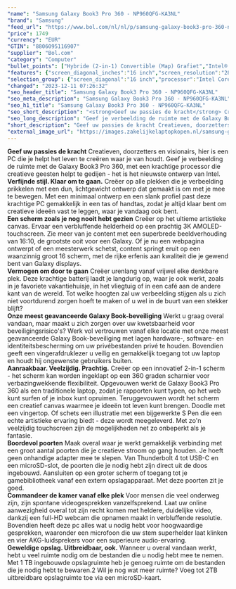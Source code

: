 ```yaml
---
"name": "Samsung Galaxy Book3 Pro 360 - NP960QFG-KA3NL"
"brand": "Samsung"
"feed_url": "https://www.bol.com/nl/nl/p/samsung-galaxy-book3-pro-360-np960qfg-ka3nl/9300000153303470"
"price": 1749
"currency": "EUR"
"GTIN": "8806095116907"
"supplier": "Bol.com"
"category": "Computer"
"bullet_points": ["Hybride (2-in-1) Convertible (Map) Grafiet","Intel® Core™ i5 i5-1340P","Touchscreen 40,6 cm (16\") WQXGA+ 2880 x 1800 Pixels AMOLED","16 GB LPDDR5-SDRAM","512 GB SSD","Intel Iris Xe Graphics","Wi-Fi 6E (802.11ax) Bluetooth 5.1","76 Wh 65 W","Windows 11 Home"]
"features": {"screen_diagonal_inches":"16 inch","screen_resolution":"2880 x 1800 Pixels","processor_family":"Intel® Core™ i5","memory_size":"16 GB","memory_type":"LPDDR5-SDRAM","total_storage_space":"512 GB","operating_system":"Windows 11 Home","battery_capacity":"76 Wh","width":"355,4 mm","depth":"252,2 mm","height":"12,8 mm","weight":"1,66 kg","graphics_card":"Intel Iris Xe Graphics"}
"selection_group": {"screen_diagonal":"16 inch","processor":"Intel Core i5","changed_price_past_3_days":false,"product_family":"Galaxy Book3 Pro 360"}
"changed": "2023-12-11 07:26:32"
"seo_header_title": "Samsung Galaxy Book3 Pro 360 - NP960QFG-KA3NL"
"seo_meta_description": "Samsung Galaxy Book3 Pro 360 - NP960QFG-KA3NL"
"seo_h1_title": "Samsung Galaxy Book3 Pro 360 - NP960QFG-KA3NL"
"seo_short_description": "<strong>Geef uw passies de kracht</strong> Creatieven, doorzetters en visionairs, hier is een PC die je helpt het leven te creëren waar je van houdt."
"seo_long_description": "Geef je verbeelding de ruimte met de Galaxy Book3 Pro 360, met een krachtige processor die creatieve geesten helpt te gedijen - het is het nieuwste ontwerp van Intel. <br /> <strong>Verfijnde stijl. Klaar om te gaan. </strong> Creëer op alle plekken die je verbeelding prikkelen met een dun, lichtgewicht ontwerp dat gemaakt is om met je mee te bewegen. Met een minimaal ontwerp en een slank profiel past deze krachtige PC gemakkelijk in een tas of handtas, zodat je altijd klaar bent om creatieve ideeën vast te leggen, waar je vandaag ook bent. <br /> <strong>Een scherm zoals je nog nooit hebt gezien</strong> Creëer op het ultieme artistieke canvas. Ervaar een verbluffende helderheid op een prachtig 3K AMOLED-touchscreen. Zie meer van je content met een superbrede beeldverhouding van 16:10, de grootste ooit voor een Galaxy. Of je nu een webpagina ontwerpt of een meesterwerk schetst, content springt eruit op een waanzinnig groot 16 scherm, met de rijke erfenis aan kwaliteit die je gewend bent van Galaxy displays. <br /> <strong>Vermogen om door te gaan</strong> Creëer urenlang vanaf vrijwel elke denkbare plek. Deze krachtige batterij laadt je langdurig op, waar je ook werkt, zoals in je favoriete vakantiehuisje, in het vliegtuig of in een café aan de andere kant van de wereld. Tot welke hoogten zal uw verbeelding stijgen als u zich niet voortdurend zorgen hoeft te maken of u wel in de buurt van een stekker blijft? <br /> <strong>Onze meest geavanceerde Galaxy Book-beveiliging</strong> Werkt u graag overal vandaan, maar maakt u zich zorgen over uw kwetsbaarheid voor beveiligingsrisico's? Werk vol vertrouwen vanaf elke locatie met onze meest geavanceerde Galaxy Book-beveiliging met lagen hardware-, software- en identiteitsbescherming om uw privébestanden privé te houden. Bovendien geeft een vingerafdruklezer u veilig en gemakkelijk toegang tot uw laptop en houdt hij ongewenste gebruikers buiten. <br /> <strong>Aanraakbaar. Veelzijdig. Prachtig. </strong> Creëer op een innovatief 2-in-1 scherm - het scherm kan worden ingeklapt op een 360 graden scharnier voor verbazingwekkende flexibiliteit. Opgevouwen werkt de Galaxy Book3 Pro 360 als een traditionele laptop, zodat je rapporten kunt typen, op het web kunt surfen of je inbox kunt opruimen. Teruggevouwen wordt het scherm een creatief canvas waarmee je ideeën tot leven kunt brengen. Doodle met een vingertop. Of schets een illustratie met een bijgewerkte S Pen die een echte artistieke ervaring biedt - deze wordt meegeleverd. Met zo'n veelzijdig touchscreen zijn de mogelijkheden net zo onbeperkt als je fantasie. <br /> <strong>Boordevol poorten</strong> Maak overal waar je werkt gemakkelijk verbinding met een groot aantal poorten die je creatieve stroom op gang houden. Je hoeft geen onhandige adapter mee te slepen. Van Thunderbolt 4 tot USB-C en een microSD-slot, de poorten die je nodig hebt zijn direct uit de doos ingebouwd. Aansluiten op een groter scherm of toegang tot je gamebibliotheek vanaf een extern opslagapparaat. Met deze poorten zit je goed. <br /> <strong>Commandeer de kamer vanaf elke plek</strong> Voor mensen die veel onderweg zijn, zijn spontane videogesprekken vanzelfsprekend. Laat uw online aanwezigheid overal tot zijn recht komen met heldere, duidelijke video, dankzij een full-HD webcam die opnamen maakt in verbluffende resolutie. Bovendien heeft deze pc alles wat u nodig hebt voor hoogwaardige gesprekken, waaronder een microfoon die uw stem superhelder laat klinken en vier AKG-luidsprekers voor een superieure audio-ervaring. <br /> <strong>Geweldige opslag. Uitbreidbaar, ook. </strong> Wanneer u overal vandaan werkt, hebt u veel ruimte nodig om de bestanden die u nodig hebt mee te nemen. Met 1 TB ingebouwde opslagruimte heb je genoeg ruimte om de bestanden die je nodig hebt te bewaren. 2 Wil je nog wat meer ruimte? Voeg tot 2TB uitbreidbare opslagruimte toe via een microSD-kaart."
"short_description": "Geef uw passies de kracht Creatieven, doorzetters en visionairs, hier is een PC die je helpt het leven te creëren waar je van houdt. Geef je verbeelding de ruimte met de Galaxy Book3 Pro 360, met een krachtige processor die creatieve geesten helpt te gedijen - het is het nieuwste ontwerp van Intel. Verfijnde stijl. Klaar om te gaan. Creëer op alle plekken die je verbeelding prikkelen met een dun, lichtgewicht ontwerp dat gemaakt is om met je mee te bewegen. Met een minimaal ontwerp en een slank profiel past deze krachtige PC gemakkelijk in een tas of handtas, zodat je altijd klaar bent om creatieve ideeën vast te leggen, waar je vandaag ook bent. Een scherm zoals je nog nooit hebt gezien Creëer op het ultieme artistieke canvas. Ervaar een verbluffende helderheid op een prachtig 3K AMOLED-touchscreen. Zie meer van je content met een superbrede beeldverhouding van 16:10, de grootste ooit voor een Galaxy. Of je nu een webpagina ontwerpt of een meesterwerk schetst, content springt eruit op een waanzinnig groot 16 scherm, met de rijke erfenis aan kwaliteit die je gewend bent van Galaxy displays. Vermogen om door te gaan Creëer urenlang vanaf vrijwel elke denkbare plek. Deze krachtige batterij laadt je langdurig op, waar je ook werkt, zoals in je favoriete vakantiehuisje, in het vliegtuig of in een café aan de andere kant van de wereld. Tot welke hoogten zal uw verbeelding stijgen als u zich niet voortdurend zorgen hoeft te maken of u wel in de buurt van een stekker blijft? Onze meest geavanceerde Galaxy Book-beveiliging Werkt u graag overal vandaan, maar maakt u zich zorgen over uw kwetsbaarheid voor beveiligingsrisico's? Werk vol vertrouwen vanaf elke locatie met onze meest geavanceerde Galaxy Book-beveiliging met lagen hardware-, software- en identiteitsbescherming om uw privébestanden privé te houden. Bovendien geeft een vingerafdruklezer u veilig en gemakkelijk toegang tot uw laptop en houdt hij ongewenste gebruikers buiten. Aanraakbaar. Veelzijdig. Prachtig. Creëer op een innovatief 2-in-1 scherm - het scherm kan worden ingeklapt op een 360 graden scharnier voor verbazingwekkende flexibiliteit. Opgevouwen werkt de Galaxy Book3 Pro 360 als een traditionele laptop, zodat je rapporten kunt typen, op het web kunt surfen of je inbox kunt opruimen. Teruggevouwen wordt het scherm een creatief canvas waarmee je ideeën tot leven kunt brengen. Doodle met een vingertop. Of schets een illustratie met een bijgewerkte S Pen die een echte artistieke ervaring biedt - deze wordt meegeleverd. Met zo'n veelzijdig touchscreen zijn de mogelijkheden net zo onbeperkt als je fantasie. Boordevol poorten Maak overal waar je werkt gemakkelijk verbinding met een groot aantal poorten die je creatieve stroom op gang houden. Je hoeft geen onhandige adapter mee te slepen. Van Thunderbolt 4 tot USB-C en een microSD-slot, de poorten die je nodig hebt zijn direct uit de doos ingebouwd. Aansluiten op een groter scherm of toegang tot je gamebibliotheek vanaf een extern opslagapparaat. Met deze poorten zit je goed. Commandeer de kamer vanaf elke plek Voor mensen die veel onderweg zijn, zijn spontane videogesprekken vanzelfsprekend. Laat uw online aanwezigheid overal tot zijn recht komen met heldere, duidelijke video, dankzij een full-HD webcam die opnamen maakt in verbluffende resolutie. Bovendien heeft deze pc alles wat u nodig hebt voor hoogwaardige gesprekken, waaronder een microfoon die uw stem superhelder laat klinken en vier AKG-luidsprekers voor een superieure audio-ervaring. Geweldige opslag. Uitbreidbaar, ook. Wanneer u overal vandaan werkt, hebt u veel ruimte nodig om de bestanden die u nodig hebt mee te nemen. Met 1 TB ingebouwde opslagruimte heb je genoeg ruimte om de bestanden die je nodig hebt te bewaren.2 Wil je nog wat meer ruimte? Voeg tot 2TB uitbreidbare opslagruimte toe via een microSD-kaart."
"external_image_url": "https://images.zakelijkelaptopkopen.nl/samsung-galaxy-book3-pro-360-np960qfg-ka3nl.webp"
---
```


<strong>Geef uw passies de kracht</strong> Creatieven, doorzetters en visionairs, hier is een PC die je helpt het leven te creëren waar je van houdt. Geef je verbeelding de ruimte met de Galaxy Book3 Pro 360, met een krachtige processor die creatieve geesten helpt te gedijen - het is het nieuwste ontwerp van Intel. <br /> <strong>Verfijnde stijl. Klaar om te gaan.</strong> Creëer op alle plekken die je verbeelding prikkelen met een dun, lichtgewicht ontwerp dat gemaakt is om met je mee te bewegen. Met een minimaal ontwerp en een slank profiel past deze krachtige PC gemakkelijk in een tas of handtas, zodat je altijd klaar bent om creatieve ideeën vast te leggen, waar je vandaag ook bent. <br /> <strong>Een scherm zoals je nog nooit hebt gezien</strong> Creëer op het ultieme artistieke canvas. Ervaar een verbluffende helderheid op een prachtig 3K AMOLED-touchscreen. Zie meer van je content met een superbrede beeldverhouding van 16:10, de grootste ooit voor een Galaxy. Of je nu een webpagina ontwerpt of een meesterwerk schetst, content springt eruit op een waanzinnig groot 16 scherm, met de rijke erfenis aan kwaliteit die je gewend bent van Galaxy displays. <br /> <strong>Vermogen om door te gaan</strong> Creëer urenlang vanaf vrijwel elke denkbare plek. Deze krachtige batterij laadt je langdurig op, waar je ook werkt, zoals in je favoriete vakantiehuisje, in het vliegtuig of in een café aan de andere kant van de wereld. Tot welke hoogten zal uw verbeelding stijgen als u zich niet voortdurend zorgen hoeft te maken of u wel in de buurt van een stekker blijft? <br /> <strong>Onze meest geavanceerde Galaxy Book-beveiliging</strong> Werkt u graag overal vandaan, maar maakt u zich zorgen over uw kwetsbaarheid voor beveiligingsrisico's? Werk vol vertrouwen vanaf elke locatie met onze meest geavanceerde Galaxy Book-beveiliging met lagen hardware-, software- en identiteitsbescherming om uw privébestanden privé te houden. Bovendien geeft een vingerafdruklezer u veilig en gemakkelijk toegang tot uw laptop en houdt hij ongewenste gebruikers buiten. <br /> <strong>Aanraakbaar. Veelzijdig. Prachtig.</strong> Creëer op een innovatief 2-in-1 scherm - het scherm kan worden ingeklapt op een 360 graden scharnier voor verbazingwekkende flexibiliteit. Opgevouwen werkt de Galaxy Book3 Pro 360 als een traditionele laptop, zodat je rapporten kunt typen, op het web kunt surfen of je inbox kunt opruimen. Teruggevouwen wordt het scherm een creatief canvas waarmee je ideeën tot leven kunt brengen. Doodle met een vingertop. Of schets een illustratie met een bijgewerkte S Pen die een echte artistieke ervaring biedt - deze wordt meegeleverd. Met zo'n veelzijdig touchscreen zijn de mogelijkheden net zo onbeperkt als je fantasie. <br /> <strong>Boordevol poorten</strong> Maak overal waar je werkt gemakkelijk verbinding met een groot aantal poorten die je creatieve stroom op gang houden. Je hoeft geen onhandige adapter mee te slepen. Van Thunderbolt 4 tot USB-C en een microSD-slot, de poorten die je nodig hebt zijn direct uit de doos ingebouwd. Aansluiten op een groter scherm of toegang tot je gamebibliotheek vanaf een extern opslagapparaat. Met deze poorten zit je goed. <br /> <strong>Commandeer de kamer vanaf elke plek</strong> Voor mensen die veel onderweg zijn, zijn spontane videogesprekken vanzelfsprekend. Laat uw online aanwezigheid overal tot zijn recht komen met heldere, duidelijke video, dankzij een full-HD webcam die opnamen maakt in verbluffende resolutie. Bovendien heeft deze pc alles wat u nodig hebt voor hoogwaardige gesprekken, waaronder een microfoon die uw stem superhelder laat klinken en vier AKG-luidsprekers voor een superieure audio-ervaring. <br /> <strong>Geweldige opslag. Uitbreidbaar, ook.</strong> Wanneer u overal vandaan werkt, hebt u veel ruimte nodig om de bestanden die u nodig hebt mee te nemen. Met 1 TB ingebouwde opslagruimte heb je genoeg ruimte om de bestanden die je nodig hebt te bewaren.2 Wil je nog wat meer ruimte? Voeg tot 2TB uitbreidbare opslagruimte toe via een microSD-kaart.